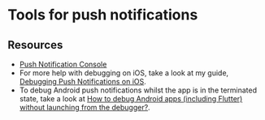 # Tools for push notifications

## Resources

- [Push Notification Console](https://developer.apple.com/documentation/usernotifications/testing-notifications-using-the-push-notification-console)     
- For more help with debugging on iOS, take a look at my
guide, [Debugging Push Notifications on iOS](https://orth.uk/ios-push-notifications-debugging).
- To debug Android push notifications whilst the app is in the terminated state, take a look at [How to debug Android apps (including Flutter) without launching from the debugger?](https://orth.uk/debug-android-and-flutter-from-launch).
